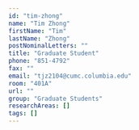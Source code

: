 ```yaml
---
id: "tim-zhong"
name: "Tim Zhong"
firstName: "Tim"
lastName: "Zhong"
postNominalLetters: ""
title: "Graduate Student"
phone: "851-4792"
fax: ""
email: "tjz2104@cumc.columbia.edu"
room: "401A"
url: ""
group: "Graduate Students"
researchAreas: []
tags: []
---
```

